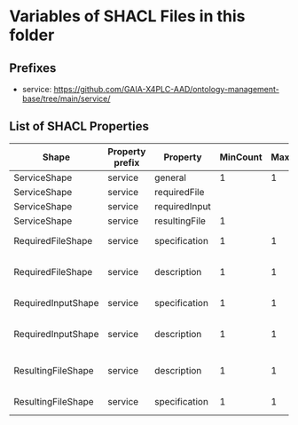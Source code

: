 # Variables of SHACL Files in this folder

## Prefixes

- service: <https://github.com/GAIA-X4PLC-AAD/ontology-management-base/tree/main/service/>

## List of SHACL Properties

| Shape | Property prefix | Property | MinCount | MaxCount | Description | Datatype/NodeKind | Filename |
| --- | --- | --- | --- | --- | --- | --- | --- |
| ServiceShape | service | general | 1 | 1 |  |  | service_shacl.ttl |
| ServiceShape | service | requiredFile |  |  |  |  | service_shacl.ttl |
| ServiceShape | service | requiredInput |  |  |  |  | service_shacl.ttl |
| ServiceShape | service | resultingFile | 1 |  |  |  | service_shacl.ttl |
| RequiredFileShape | service | specification | 1 | 1 | Link to specification | <http://www.w3.org/2001/XMLSchema#string> | service_shacl.ttl |
| RequiredFileShape | service | description | 1 | 1 | Human readable description | <http://www.w3.org/2001/XMLSchema#string> | service_shacl.ttl |
| RequiredInputShape | service | specification | 1 | 1 | Link to Shape | <http://www.w3.org/2001/XMLSchema#string> | service_shacl.ttl |
| RequiredInputShape | service | description | 1 | 1 | Human readable description | <http://www.w3.org/2001/XMLSchema#string> | service_shacl.ttl |
| ResultingFileShape | service | description | 1 | 1 | Human readable description | <http://www.w3.org/2001/XMLSchema#string> | service_shacl.ttl |
| ResultingFileShape | service | specification | 1 | 1 | Link to specification | <http://www.w3.org/2001/XMLSchema#string> | service_shacl.ttl |
